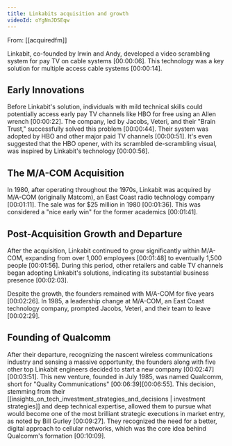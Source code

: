 ```yaml
---
title: Linkabits acquisition and growth
videoId: oYgNnJDSEqw
---
```


From: [[acquiredfm]] <br/> 

Linkabit, co-founded by Irwin and Andy, developed a video scrambling system for pay TV on cable systems <a class="yt-timestamp" data-t="00:00:06">[00:00:06]</a>. This technology was a key solution for multiple access cable systems <a class="yt-timestamp" data-t="00:00:14">[00:00:14]</a>.

## Early Innovations
Before Linkabit's solution, individuals with mild technical skills could potentially access early pay TV channels like HBO for free using an Allen wrench <a class="yt-timestamp" data-t="00:00:22">[00:00:22]</a>. The company, led by Jacobs, Veteri, and their "Brain Trust," successfully solved this problem <a class="yt-timestamp" data-t="00:00:44">[00:00:44]</a>. Their system was adopted by HBO and other major paid TV channels <a class="yt-timestamp" data-t="00:00:51">[00:00:51]</a>. It's even suggested that the HBO opener, with its scrambled de-scrambling visual, was inspired by Linkabit's technology <a class="yt-timestamp" data-t="00:00:56">[00:00:56]</a>.

## The M/A-COM Acquisition
In 1980, after operating throughout the 1970s, Linkabit was acquired by M/A-COM (originally Matcom), an East Coast radio technology company <a class="yt-timestamp" data-t="00:01:11">[00:01:11]</a>. The sale was for $25 million in 1980 <a class="yt-timestamp" data-t="00:01:36">[00:01:36]</a>. This was considered a "nice early win" for the former academics <a class="yt-timestamp" data-t="00:01:41">[00:01:41]</a>.

## Post-Acquisition Growth and Departure
After the acquisition, Linkabit continued to grow significantly within M/A-COM, expanding from over 1,000 employees <a class="yt-timestamp" data-t="00:01:48">[00:01:48]</a> to eventually 1,500 people <a class="yt-timestamp" data-t="00:01:56">[00:01:56]</a>. During this period, other retailers and cable TV channels began adopting Linkabit's solutions, indicating its substantial business presence <a class="yt-timestamp" data-t="00:02:03">[00:02:03]</a>.

Despite the growth, the founders remained with M/A-COM for five years <a class="yt-timestamp" data-t="00:02:26">[00:02:26]</a>. In 1985, a leadership change at M/A-COM, an East Coast technology company, prompted Jacobs, Veteri, and their team to leave <a class="yt-timestamp" data-t="00:02:29">[00:02:29]</a>.

## Founding of Qualcomm
After their departure, recognizing the nascent wireless communications industry and sensing a massive opportunity, the founders along with five other top Linkabit engineers decided to start a new company <a class="yt-timestamp" data-t="00:02:47">[00:02:47]</a><a class="yt-timestamp" data-t="00:03:51">[00:03:51]</a>. This new venture, founded in July 1985, was named Qualcomm, short for "Quality Communications" <a class="yt-timestamp" data-t="00:06:39">[00:06:39]</a><a class="yt-timestamp" data-t="00:06:55">[00:06:55]</a>. This decision, stemming from their [[insights_on_tech_investment_strategies_and_decisions | investment strategies]] and deep technical expertise, allowed them to pursue what would become one of the most brilliant strategic executions in market entry, as noted by Bill Gurley <a class="yt-timestamp" data-t="00:09:27">[00:09:27]</a>. They recognized the need for a better, digital approach to cellular networks, which was the core idea behind Qualcomm's formation <a class="yt-timestamp" data-t="00:10:09">[00:10:09]</a>.